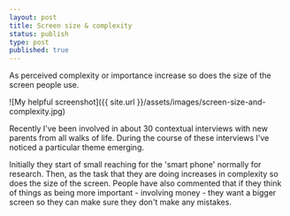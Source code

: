 ```yaml
---
layout: post
title: Screen size & complexity
status: publish
type: post
published: true
---
```


As perceived complexity or importance increase so does the size of the screen people use.

![My helpful screenshot]({{ site.url }}/assets/images/screen-size-and-complexity.jpg)

Recently I've been involved in about 30 contextual interviews with new parents from all walks of life. During the course of these interviews I've noticed a particular theme emerging.

Initially they start of small reaching for the 'smart phone' normally for research. Then, as the task that they are doing increases in complexity so does the size of the screen. People have also commented that if they think of things as being more important - involving money - they want a bigger screen so they can make sure they don't make any mistakes.
